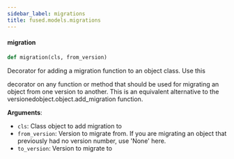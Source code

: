 ```yaml
---
sidebar_label: migrations
title: fused.models.migrations
---
```


#### migration

```python
def migration(cls, from_version)
```

Decorator for adding a migration function to an object class. Use this

decorator on any function or method that should be used for migrating an
object from one version to another. This is an equivalent alternative to the
versionedobject.object.add_migration function.

**Arguments**:

- `cls`: Class object to add migration to
- `from_version`: Version to migrate from. If you are migrating an object that        previously had no version number, use &#x27;None&#x27; here.
- `to_version`: Version to migrate to

